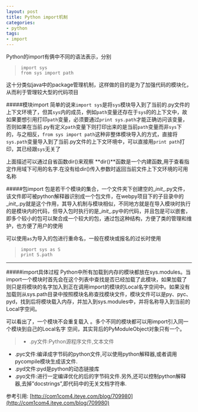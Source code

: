 ```yaml
---
layout: post
title: Python import机制
categories:
- python
tags:
- import
---
```


Python的import有俩中不同的语法表示，分别
> `import sys`   
 `from sys import path`    

这十分类似java中的package管理机制，这样做的目的是为了加强代码的模块化，从而利于管理较大型的代码项目

#####模块import
简单的说来`import sys`是将`sys`模块导入到了当前的.py文件的上下文环境了，但其`sys`内的成员，例如`path`变量还存在于`sys`的的上下文中，故如果要想引用打印`path`变量，必须要通过`print sys.path`才能正确访问该变量，否则如果在当前.py有定义`path`变量下则打印出来的是当前`path`变量而非`sys`下的，与之相反，`from sys import path`这种非整体模块导入的方式，直接将`sys.path`变量导入到了当前.py文件的上下文环境中，可以直接用`print path`打印，其已经跟`sys`无关了

上面描述可以通过自省函数dir()来观察 **dir()**函数是一个内建函数,用于查看指定作用域下可用的名字.在没有给dir()传入参数时返回当前文件上下文环境的可用名称

<script src="https://gist.github.com/lazybios/5354339.js"></script>

#####包import
包是若干个模块的集合，一个文件夹下创建空的\__init__.py文件，该文件即可被python解释器识别成一个包文件，在webpy项目下的子目录中的\__init__.py就是这个作用，其导入机制与模块相似，不同地方就是在导入模块时执行的是模块内的代码，但导入包时执行的是\__init__.py中的代码，并且包是可以嵌套，即多个较小的包可以聚合成一个较大的包，通过包这种结构，方便了类的管理和维护，也方便了用户的使用

可以使用`as`为导入的包进行重命名，一般在模块或报名的过长时使用
> `import sys as S`   
> `print S.path`

----------------------
#####import具体过程
Python中所有加载到内存的模块都放在sys.modules。当import一个模块时首先会在这个列表中查找是否已经加载了此模块，如果加载了则只是将模块的名字加入到正在调用import的模块的Local名字空间中。如果没有加载则从sys.path目录中按照模块名称查找模块文件，模块文件可以是py、pyc、pyd，找到后将模块载入内存，并加入到sys.modules中，并将名称导入到当前的Local字空间。    

可以看出了，一个模块不会重复载入 。多个不同的模块都可以用import引入同一个模块到自己的Local名字 空间，其实背后的PyModuleObject对象只有一个。
> + .py文件:Python源程序文件,文本文件   
+ .pyc文件:编译成字节码的python文件,可以使用python解释器,或者调用pycompile模块生成该文件. 
+ .pyd文件:pyd是python的动态链接库
+ .pyo文件:进行一定编译优化的后的字节码文件.另外,还可以控制python解释器,去掉”docstrings”,即代码中的无关文档字符串.

参考引用: [http://com1com4.iteye.com/blog/709980](http://com1com4.iteye.com/blog/709980)
